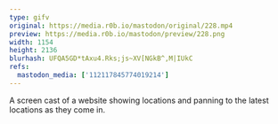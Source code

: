 ```yaml
---
type: gifv
original: https://media.r0b.io/mastodon/original/228.mp4
preview: https://media.r0b.io/mastodon/preview/228.png
width: 1154
height: 2136
blurhash: UFQA5GD*tAxu4.Rks;js~XV[NGkB^,M|IUkC
refs:
  mastodon_media: ['112117845774019214']
---
```


A screen cast of a website showing locations and panning to the latest locations as they come in.
